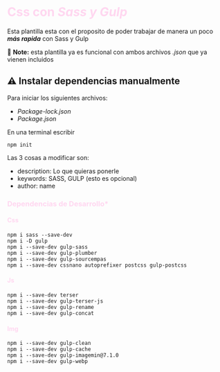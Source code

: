 # <font color="#FFD7F0">Css con *Sass y Gulp*</font>

Esta plantilla esta con el proposito de poder trabajar de manera un poco ***más rapida*** con Sass y Gulp  

:memo: **Note:** esta plantilla ya es funcional con ambos archivos *.json* que ya vienen incluidos 


## :warning: Instalar dependencias manualmente

Para iniciar los siguientes archivos:
- *Package-lock.json*
- *Package.json*

En una terminal escribir

    npm init

Las 3 cosas a modificar son:
- description: Lo que quieras ponerle
- keywords: SASS, GULP (esto es opcional)
- author: name

### <font color="#FFD7F0">Dependencias de Desarrollo*</font>
#### <font color="#FFD7F0">Css</font>
    npm i sass --save-dev
    npm i -D gulp
    npm i --save-dev gulp-sass
    npm i --save-dev gulp-plumber
    npm i --save-dev gulp-sourcempas
    npm i --save-dev cssnano autoprefixer postcss gulp-postcss

#### <font color="#FFD7F0">Js</font>
    npm i --save-dev terser
    npm i --save-dev gulp-terser-js
    npm i --save-dev gulp-rename
    npm i --save-dev gulp-concat

#### <font color="#FFD7F0">Img</font>
    npm i --save-dev gulp-clean
    npm i --save-dev gulp-cache
    npm i --save-dev gulp-imagemin@7.1.0
    npm i --save-dev gulp-webp
